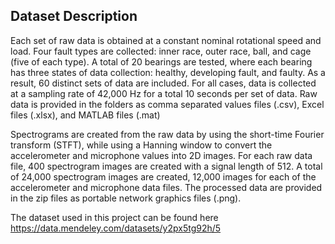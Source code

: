 ## Dataset Description
Each set of raw data is obtained at a constant nominal rotational speed and load. Four fault types are collected: inner race, outer race, ball, and cage (five of each type). A total of 20 bearings are tested, where each bearing has three states of data collection: healthy, developing fault, and faulty. As a result, 60 distinct sets of data are included. For all cases, data is collected at a sampling rate of 42,000 Hz for a total 10 seconds per set of data. Raw data is provided in the folders as comma separated values files (.csv), Excel files (.xlsx), and MATLAB files (.mat)

Spectrograms are created from the raw data by using the short-time Fourier transform (STFT), while using a Hanning window to convert the accelerometer and microphone values into 2D images. For each raw data file, 400 spectrogram images are created with a signal length of 512. A total of 24,000 spectrogram images are created, 12,000 images for each of the accelerometer and microphone data files. The processed data are provided in the zip files as portable network graphics files (.png).


The dataset used in this project can be found here https://data.mendeley.com/datasets/y2px5tg92h/5
